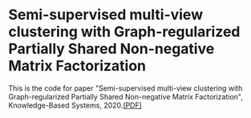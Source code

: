# Semi-supervised multi-view clustering with Graph-regularized Partially Shared Non-negative Matrix Factorization

This is the code for paper "Semi-supervised multi-view clustering with Graph-regularized Partially Shared Non-negative Matrix Factorization", Knowledge-Based Systems, 2020.[(PDF)](https://www.sciencedirect.com/science/article/pii/S0950705119305271)

